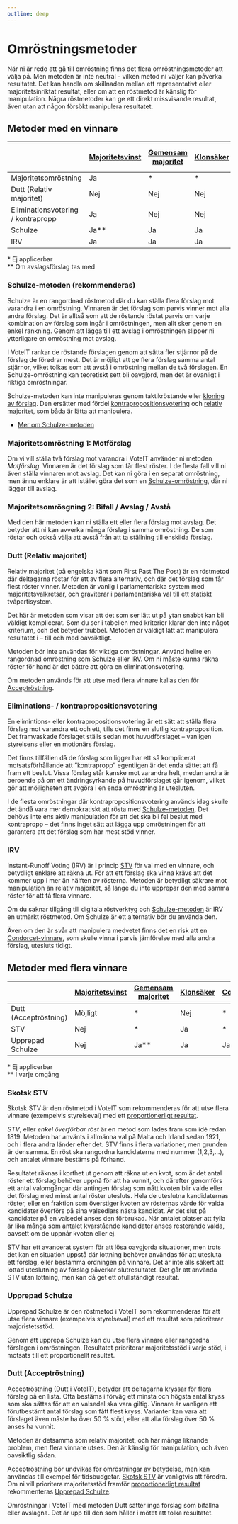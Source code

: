 ```yaml
---
outline: deep
---
```


# Omröstningsmetoder

När ni är redo att gå till omröstning finns det flera omröstningsmetoder att välja på. Men metoden är inte neutral - vilken metod ni väljer kan påverka resultatet. Det kan handla om skillnaden mellan ett representativt eller majoritetsinriktat resultat, eller om att en röstmetod är känslig för manipulation. Några röstmetoder kan ge ett direkt missvisande resultat, även utan att någon försökt manipulera resultatet.

## Metoder med en vinnare

|                                    | [Majoritetsvinst](./kriterier.md#majoritetsvinst) | [Gemensam majoritet](kriterier.md#gemensam-majoritet) | [Klonsäker](kriterier.md#klonsäker) | [Condorcet](kriterier.md#condorcet) | [Later no harm](kriterier.md#later-no-harm) |
|------------------------------------|-----------------|--------------------|-----------|-----------|---------------|
| Majoritetsomröstning               | Ja              | *                  | *         | *         | *             |
| Dutt (Relativ majoritet)           | Nej             | Nej                | Nej       | Nej       | *             |
| Eliminationsvotering / kontrapropp | Ja              | Nej                | Nej       | Nej       | *             |
| Schulze                            | Ja**            | Ja                 | Ja        | Ja        | Nej           |
| IRV                                | Ja              | Ja                 | Ja        | Nej       | Ja            |

\* Ej applicerbar  
\** Om avslagsförslag tas med

### Schulze-metoden (rekommenderas)

Schulze är en rangordnad röstmetod där du kan ställa flera förslag mot varandra i en omröstning. Vinnaren är det förslag som parvis vinner mot alla andra förslag. Det är alltså som att de röstande röstat parvis om varje kombination av förslag som ingår i omröstningen, men allt sker genom en enkel rankning. Genom att lägga till ett avslag i omröstningen slipper ni ytterligare en omröstning mot avslag.

I VoteIT rankar de röstande förslagen genom att sätta fler stjärnor på de förslag de föredrar mest. Det är möjligt att ge flera förslag samma antal stjärnor, vilket tolkas som att avstå i omröstning mellan de två förslagen. En Schulze-omröstning kan teoretiskt sett bli oavgjord, men det är ovanligt i riktiga omröstningar.

Schulze-metoden kan inte manipuleras genom taktikröstande eller [kloning av förslag](kriterier.md#klonsäker). Den ersätter med fördel [kontrapropositionsvotering](#eliminations---kontrapropositionsvotering) och [relativ majoritet](#dutt-relativ-majoritet), som båda är lätta att manipulera.

- [Mer om Schulze-metoden](schulze.md)

### Majoritetsomröstning 1: Motförslag

Om vi vill ställa två förslag mot varandra i VoteIT använder ni metoden *Motförslag*. Vinnaren är det förslag som får flest röster. I de flesta fall vill ni även ställa vinnaren mot avslag. Det kan ni göra i en separat omröstning, men ännu enklare är att istället göra det som en [Schulze-omröstning](#schulze-metoden-rekommenderas), där ni lägger till avslag.

### Majoritetsomrösgning 2: Bifall / Avslag / Avstå

Med den här metoden kan ni ställa ett eller flera förslag mot avslag. Det betyder att ni kan avverka många förslag i samma omröstning. De som röstar och också välja att avstå från att ta ställning till enskilda förslag.

### Dutt (Relativ majoritet)

Relativ majoritet (på engelska känt som First Past The Post) är en röstmetod där deltagarna röstar för ett av flera alternativ, och där det förslag som får flest röster vinner. Metoden är vanlig i parlamentariska system med majoritetsvalkretsar, och graviterar i parlamentariska val till ett statiskt tvåpartisystem.

Det här är metoden som visar att det som ser lätt ut på ytan snabbt kan bli väldigt komplicerat. Som du ser i tabellen med kriterier klarar den inte något kriterium, och det betyder trubbel. Metoden är väldigt lätt att manipulera resultatet i – till och med oavsiktligt.

Metoden bör inte användas för viktiga omröstningar. Använd hellre en rangordnad omröstning som [Schulze](#schulze-metoden-rekommenderas) eller [IRV](#instant-runoff-voting-irv). Om ni måste kunna räkna röster för hand är det bättre att göra en eliminationsvotering.

Om metoden används för att utse med flera vinnare kallas den för [Acceptröstning](#dutt-acceptröstning).

### Eliminations- / kontrapropositionsvotering

En elimintions- eller kontrapropositionsvotering är ett sätt att ställa flera förslag mot varandra ett och ett, tills det finns en slutlig kontraproposition. Det framvaskade förslaget ställs sedan mot huvudförslaget – vanligen styrelsens eller en motionärs förslag.

Det finns tillfällen då de förslag som ligger har ett så komplicerat motsatsförhållande att ”kontrapropp” egentligen är det enda sättet att få fram ett beslut. Vissa förslag står kanske mot varandra helt, medan andra är beroende på om ett ändringsyrkande på huvudförslaget går igenom, vilket gör att möjligheten att avgöra i en enda omröstning är utesluten.

I de flesta omröstningar där kontrapropositionsvotering används idag skulle det ändå vara mer demokratiskt att rösta med [Schulze-metoden](#schulze-metoden-rekommenderas). Det behövs inte ens aktiv manipulation för att det ska bli fel beslut med kontrapropp – det finns inget sätt att lägga upp omröstningen för att garantera att det förslag som har mest stöd vinner.

### IRV

Instant-Runoff Voting (IRV) är i princip [STV](#skotsk-stv) för val med en vinnare, och betydligt enklare att räkna ut. För att ett förslag ska vinna krävs att det kommer upp i mer än hälften av rösterna. Metoden är betydligt säkrare mot manipulation än relativ majoritet, så länge du inte upprepar den med samma röster för att få flera vinnare.

Om du saknar tillgång till digitala röstverktyg och [Schulze-metoden](#schulze-metoden-rekommenderas) är IRV en utmärkt röstmetod. Om Schulze är ett alternativ bör du använda den.

Även om den är svår att manipulera medvetet finns det en risk att en [Condorcet-vinnare](kriterier.md#condorcet), som skulle vinna i parvis jämförelse med alla andra förslag, utesluts tidigt.

## Metoder med flera vinnare

|                       | [Majoritetsvinst](kriterier.md#majoritetsvinst) | [Gemensam majoritet](kriterier.md#gemensam-majoritet) | [Klonsäker](kriterier.md#klonsäker) | [Condorcet](kriterier.md#condorcet) | [Proportionerligt resultat](kriterier.md#proportionerligt-resultat) |
|-----------------------|-----------------|--------------------|-----------|-----------|---------------------------|
| Dutt (Acceptröstning) | Möjligt         | *                  | Nej       | *         | Nej                       |
| STV                   | Nej             | *                  | Ja        | *         | Ja                        |
| Upprepad Schulze      | Nej             | Ja**               | Ja        | Ja**      | Nej                       |

\* Ej applicerbar  
\** I varje omgång  

### Skotsk STV

Skotsk STV är den röstmetod i VoteIT som rekommenderas för att utse flera vinnare (exempelvis styrelseval) med ett [proportionerligt resultat](kriterier.md#proportionerligt-resultat).

*STV*, eller *enkel överförbar röst* är en metod som lades fram som idé redan 1819. Metoden har använts i allmänna val på Malta och Irland sedan 1921, och i flera andra länder efter det. STV finns i flera variationer, men grunden är densamma. En röst ska rangordna kandidaterna med nummer (1,2,3,...), och antalet vinnare bestäms på förhand.

Resultatet räknas i korthet ut genom att räkna ut en kvot, som är det antal röster ett förslag behöver uppnå för att ha vunnit, och därefter genomförs ett antal valomgångar där antingen förslag som nått kvoten blir valde eller det förslag med minst antal röster utesluts. Hela de uteslutna kandidaternas röster, eller en fraktion som överstiger kvoten av rösternas värde för valda kandidater överförs på sina valsedlars nästa kandidat. Är det slut på kandidater på en valsedel anses den förbrukad. När antalet platser att fylla är lika många som antalet kvarstående kandidater anses resterande valda, oavsett om de uppnår kvoten eller ej.

STV har ett avancerat system för att lösa oavgjorda situationer, men trots det kan en situation uppstå där lottning behöver användas för att utesluta ett förslag, eller bestämma ordningen på vinnare. Det är inte alls säkert att lottad uteslutning av förslag påverkar slutresultatet. Det går att använda STV utan lottning, men kan då get ett ofullständigt resultat.

### Upprepad Schulze

Upprepad Schulze är den röstmetod i VoteIT som rekommenderas för att utse flera vinnare (exempelvis styrelseval) med ett resultat som prioriterar majoristetsstöd.

Genom att upprepa Schulze kan du utse flera vinnare eller rangordna förslagen i omröstningen. Resultatet prioriterar majoritetsstöd i varje stöd, i motsats till ett proportionellt resultat.

### Dutt (Acceptröstning)

Acceptröstning (Dutt i VoteIT), betyder att deltagarna kryssar för flera förslag på en lista. Ofta bestäms i förväg ett minsta och högsta antal kryss som ska sättas för att en valsedel ska vara giltig. Vinnare är vanligen ett förutbestämt antal förslag som fått flest kryss. Varianter kan vara att förslaget även måste ha över 50 % stöd, eller att alla förslag över 50 % anses ha vunnit.

Metoden är detsamma som relativ majoritet, och har många liknande problem, men flera vinnare utses. Den är känslig för manipulation, och även oavsiktlig sådan.

Acceptröstning bör undvikas för omröstningar av betydelse, men kan användas till exempel för tidsbudgetar. [Skotsk STV](#skotsk-stv) är vanligtvis att föredra. Om ni vill prioritera majoritetsstöd framför [proportionerligt resultat](kriterier.md#proportionerligt-resultat) rekommenteras [Upprepad Schulze](#upprepad-schulze).

Omröstningar i VoteIT med metoden Dutt sätter inga förslag som bifallna eller avslagna. Det är upp till den som håller i mötet att tolka resultatet.
